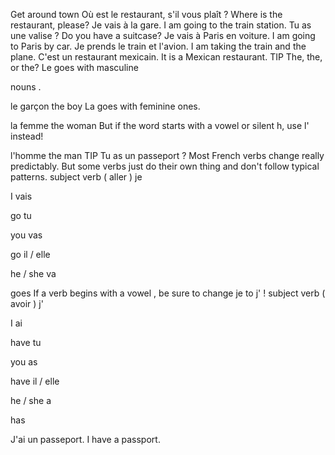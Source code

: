 Get around town
Où est le restaurant, s'il vous plaît ?
Where is the restaurant, please?
Je vais à la gare.
I am going to the train station.
Tu as une valise ?
Do you have a suitcase?
Je vais à Paris en voiture.
I am going to Paris by car.
Je prends le train et l'avion.
I am taking the train and the plane.
C'est un restaurant mexicain.
It is a Mexican restaurant.
TIP
The, the, or the?
Le
 goes with 
masculine
 
nouns
.

le garçon
the boy
La
 goes with feminine ones. 

la femme
the woman
But if the word starts with a 
vowel
 or silent h, use 
l'
 instead!

l'homme
the man
TIP
Tu as un passeport ?
Most French 
verbs
 change really predictably. But some verbs just do their own thing and don't follow typical patterns.
subject
verb (
aller
)
je

I
vais

go
tu

you
vas

go
il
 / 
elle

he / she
va

goes
If a verb begins with a 
vowel
, be sure to change 
je
 to 
j'
!
subject
verb (
avoir
)
j'

I
ai

have
tu

you
as

have
il
 / 
elle

he / she
a

has

J'ai un passeport.
I have a passport.
